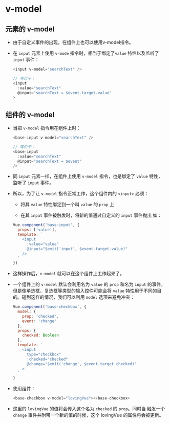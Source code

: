 # v-model

## 元素的 v-model

  - 由于自定义事件的出现，在组件上也可以使用v-model指令。

  - 在 `input` 元素上使用 `v-mode` 指令时，相当于绑定了`value` 特性以及监听了 `input` 事件：

    ```javascript
    <input v-model="searchText" />

    // 等价于：
    <input
      :value="searchText"
      @input="searchText = $event.target.value"
    >
    ```

## 组件的 v-model

  - 当把 `v-model` 指令用在组件上时：

    ```javascript
    <base-input v-model="searchText" />

    // 等价于：
    <base-input
      :value="searchText"
      @input="searchText = $event"
    />
    ```

  - 同 `input` 元素一样，在组件上使用 `v-model` 指令，也是绑定了 `value` 特性，监听了 `input` 事件。

  - 所以，为了让 `v-model` 指令正常工作，这个组件内的 `<input>` 必须：

      - 将其 `value` 特性绑定到一个叫 `value` 的 `prop` 上

      - 在其 `input` 事件被触发时，将新的值通过自定义的 `input` 事件抛出 如：

    ```javascript
    Vue.component('base-input', {
      props: ['value'],
      template: `
        <input
          :value="value"
          @input="$emit('input', $event.target.value)"
        />
      `
    })
    ```

  - 这样操作后，`v-model` 就可以在这个组件上工作起来了。

  - 一个组件上的 `v-model` 默认会利用名为 `value` 的 `prop` 和名为 `input` 的事件，但是像单选框、复选框等类型的输入控件可能会将 `value` 特性用于不同的目的。碰到这样的情况，我们可以利用 `model` 选项来避免冲突：

    ```javascript
    Vue.component('base-checkbox', {
      model: {
        prop: 'checked',
        event: 'change'
      },
      props: {
        checked: Boolean
      },
      template: `
        <input
          type="checkbox"
          :checked="checked"
          @change="$emit('change', $event.target.checked)"
        >
      `
    }
    ```

  - 使用组件：

    ```javascript
    <base-checkbox v-model="lovingVue"></base-checkbox>
    ```

  - 这里的 `lovingVue` 的值将会传入这个名为 `checked` 的 `prop`。同时当 触发一个 `change` 事件并附带一个新的值的时候，这个 lovingVue 的属性将会被更新。
